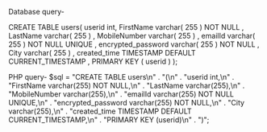 Database query-

CREATE TABLE users(
userid int,
FirstName varchar( 255 ) NOT NULL ,
LastName varchar( 255 ) ,
MobileNumber varchar( 255 ) ,
emailId varchar( 255 ) NOT NULL UNIQUE ,
encrypted_password varchar( 255 ) NOT NULL ,
City varchar( 255 ) ,
created_time TIMESTAMP DEFAULT CURRENT_TIMESTAMP ,
PRIMARY KEY ( userid )
);

PHP query-
$sql = "CREATE TABLE users\n"
    . "(\n"
    . "userid int,\n"
    . "FirstName varchar(255) NOT NULL,\n"
    . "LastName varchar(255),\n"
    . "MobileNumber varchar(255),\n"
    . "emailId varchar(255) NOT NULL UNIQUE,\n"
    . "encrypted_password varchar(255) NOT NULL,\n"
    . "City varchar(255),\n"
    . "created_time TIMESTAMP DEFAULT CURRENT_TIMESTAMP,\n"
    . "PRIMARY KEY (userid)\n"
    . ")";
